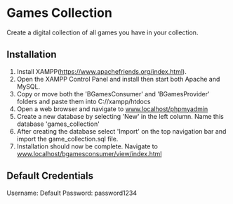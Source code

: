 # Games Collection

Create a digital collection of all games you have in your collection.

## Installation

1. Install XAMPP(https://www.apachefriends.org/index.html).
2. Open the XAMPP Control Panel and install then start both Apache and MySQL.
3. Copy or move both the 'BGamesConsumer' and 'BGamesProvider' folders and paste them into C://xampp/htdocs
4. Open a web browser and navigate to www.localhost/phpmyadmin
5. Create a new database by selecting 'New' in the left column. Name this database 'games_collection'
6. After creating the database select 'Import' on the top navigation bar and import the game_collection.sql file.
7. Installation should now be complete. Navigate to www.localhost/bgamesconsumer/view/index.html

## Default Credentials

Username: Default
Password: password1234
